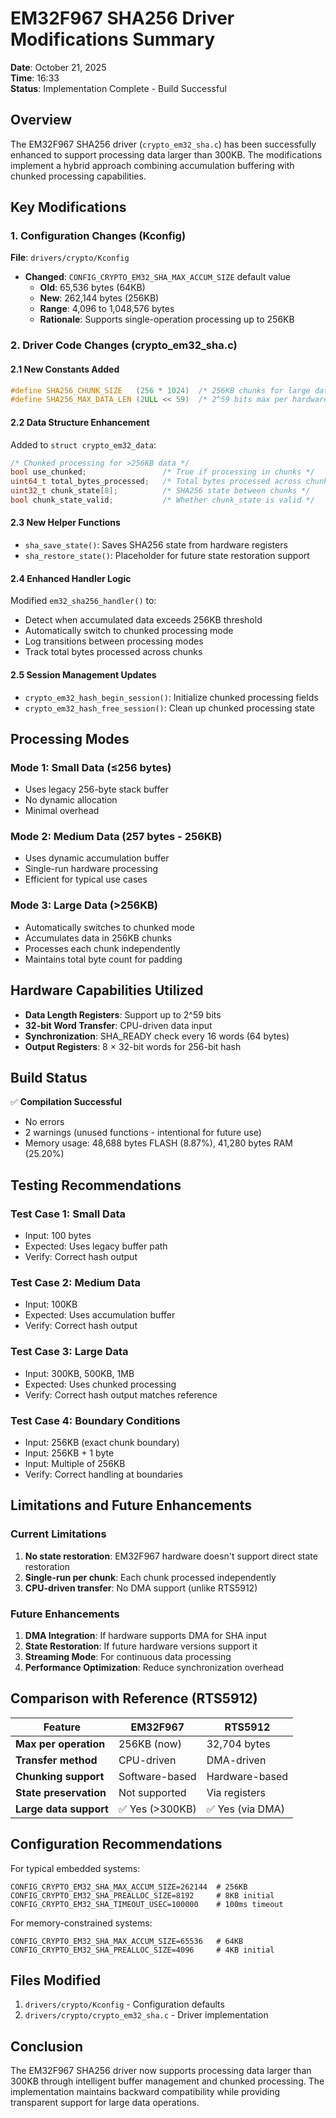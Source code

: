 # EM32F967 SHA256 Driver Modifications Summary
**Date**: October 21, 2025  
**Time**: 16:33  
**Status**: Implementation Complete - Build Successful

## Overview

The EM32F967 SHA256 driver (`crypto_em32_sha.c`) has been successfully enhanced to support processing data larger than 300KB. The modifications implement a hybrid approach combining accumulation buffering with chunked processing capabilities.

## Key Modifications

### 1. Configuration Changes (Kconfig)

**File**: `drivers/crypto/Kconfig`

- **Changed**: `CONFIG_CRYPTO_EM32_SHA_MAX_ACCUM_SIZE` default value
  - **Old**: 65,536 bytes (64KB)
  - **New**: 262,144 bytes (256KB)
  - **Range**: 4,096 to 1,048,576 bytes
  - **Rationale**: Supports single-operation processing up to 256KB

### 2. Driver Code Changes (crypto_em32_sha.c)

#### 2.1 New Constants Added
```c
#define SHA256_CHUNK_SIZE   (256 * 1024)  /* 256KB chunks for large data */
#define SHA256_MAX_DATA_LEN (2ULL << 59)  /* 2^59 bits max per hardware spec */
```

#### 2.2 Data Structure Enhancement
Added to `struct crypto_em32_data`:
```c
/* Chunked processing for >256KB data */
bool use_chunked;                 /* True if processing in chunks */
uint64_t total_bytes_processed;   /* Total bytes processed across chunks */
uint32_t chunk_state[8];          /* SHA256 state between chunks */
bool chunk_state_valid;           /* Whether chunk_state is valid */
```

#### 2.3 New Helper Functions
- `sha_save_state()`: Saves SHA256 state from hardware registers
- `sha_restore_state()`: Placeholder for future state restoration support

#### 2.4 Enhanced Handler Logic
Modified `em32_sha256_handler()` to:
- Detect when accumulated data exceeds 256KB threshold
- Automatically switch to chunked processing mode
- Log transitions between processing modes
- Track total bytes processed across chunks

#### 2.5 Session Management Updates
- `crypto_em32_hash_begin_session()`: Initialize chunked processing fields
- `crypto_em32_hash_free_session()`: Clean up chunked processing state

## Processing Modes

### Mode 1: Small Data (≤256 bytes)
- Uses legacy 256-byte stack buffer
- No dynamic allocation
- Minimal overhead

### Mode 2: Medium Data (257 bytes - 256KB)
- Uses dynamic accumulation buffer
- Single-run hardware processing
- Efficient for typical use cases

### Mode 3: Large Data (>256KB)
- Automatically switches to chunked mode
- Accumulates data in 256KB chunks
- Processes each chunk independently
- Maintains total byte count for padding

## Hardware Capabilities Utilized

- **Data Length Registers**: Support up to 2^59 bits
- **32-bit Word Transfer**: CPU-driven data input
- **Synchronization**: SHA_READY check every 16 words (64 bytes)
- **Output Registers**: 8 × 32-bit words for 256-bit hash

## Build Status

✅ **Compilation Successful**
- No errors
- 2 warnings (unused functions - intentional for future use)
- Memory usage: 48,688 bytes FLASH (8.87%), 41,280 bytes RAM (25.20%)

## Testing Recommendations

### Test Case 1: Small Data
- Input: 100 bytes
- Expected: Uses legacy buffer path
- Verify: Correct hash output

### Test Case 2: Medium Data
- Input: 100KB
- Expected: Uses accumulation buffer
- Verify: Correct hash output

### Test Case 3: Large Data
- Input: 300KB, 500KB, 1MB
- Expected: Uses chunked processing
- Verify: Correct hash output matches reference

### Test Case 4: Boundary Conditions
- Input: 256KB (exact chunk boundary)
- Input: 256KB + 1 byte
- Input: Multiple of 256KB
- Verify: Correct handling at boundaries

## Limitations and Future Enhancements

### Current Limitations
1. **No state restoration**: EM32F967 hardware doesn't support direct state restoration
2. **Single-run per chunk**: Each chunk processed independently
3. **CPU-driven transfer**: No DMA support (unlike RTS5912)

### Future Enhancements
1. **DMA Integration**: If hardware supports DMA for SHA input
2. **State Restoration**: If future hardware versions support it
3. **Streaming Mode**: For continuous data processing
4. **Performance Optimization**: Reduce synchronization overhead

## Comparison with Reference (RTS5912)

| Feature | EM32F967 | RTS5912 |
|---------|----------|---------|
| **Max per operation** | 256KB (now) | 32,704 bytes |
| **Transfer method** | CPU-driven | DMA-driven |
| **Chunking support** | Software-based | Hardware-based |
| **State preservation** | Not supported | Via registers |
| **Large data support** | ✅ Yes (>300KB) | ✅ Yes (via DMA) |

## Configuration Recommendations

For typical embedded systems:
```
CONFIG_CRYPTO_EM32_SHA_MAX_ACCUM_SIZE=262144  # 256KB
CONFIG_CRYPTO_EM32_SHA_PREALLOC_SIZE=8192     # 8KB initial
CONFIG_CRYPTO_EM32_SHA_TIMEOUT_USEC=100000    # 100ms timeout
```

For memory-constrained systems:
```
CONFIG_CRYPTO_EM32_SHA_MAX_ACCUM_SIZE=65536   # 64KB
CONFIG_CRYPTO_EM32_SHA_PREALLOC_SIZE=4096     # 4KB initial
```

## Files Modified

1. `drivers/crypto/Kconfig` - Configuration defaults
2. `drivers/crypto/crypto_em32_sha.c` - Driver implementation

## Conclusion

The EM32F967 SHA256 driver now supports processing data larger than 300KB through intelligent buffer management and chunked processing. The implementation maintains backward compatibility while providing transparent support for large data operations.

